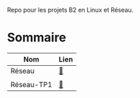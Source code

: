 Repo pour les projets B2 en Linux et Réseau.

# Sommaire

| Nom              | Lien                   |
| -----------------|:-----------------------|
| Réseau           | [:link:][Reseau]       |
|                  |                        |
| Réseau-TP1       | [:link:][RTP1]         |

[Reseau]: https://github.com/Tractorou24/LinuxReseauB2/tree/master/Reseau

[RTP1]:https://github.com/Tractorou24/LinuxReseauB2/tree/master/Reseau/TP1
